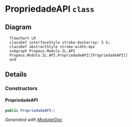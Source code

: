 # PropriedadeAPI `class`

## Diagram
```mermaid
  flowchart LR
  classDef interfaceStyle stroke-dasharray: 5 5;
  classDef abstractStyle stroke-width:4px
  subgraph Propeus.Modulo.IL.API
  Propeus.Modulo.IL.API.PropriedadeAPI[[PropriedadeAPI]]
  end
```

## Details
### Constructors
#### PropriedadeAPI
```csharp
public PropriedadeAPI()
```

*Generated with* [*ModularDoc*](https://github.com/hailstorm75/ModularDoc)
